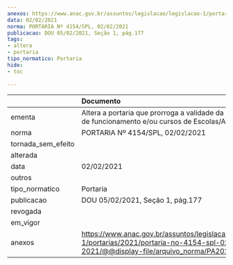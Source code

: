 ```yaml
---
anexos: https://www.anac.gov.br/assuntos/legislacao/legislacao-1/portarias/2021/portaria-no-4154-spl-02-02-2021/@@display-file/arquivo_norma/PA2021-4154.pdf
data: 02/02/2021
norma: PORTARIA Nº 4154/SPL, 02/02/2021
publicacao: DOU 05/02/2021, Seção 1, pág.177
tags:
- altera
- portaria
tipo_normatico: Portaria
hide: 
- toc 
 
---
```


|                    | Documento                                                                                                                                            |
|:-------------------|:-----------------------------------------------------------------------------------------------------------------------------------------------------|
| ementa             | Altera a portaria que prorroga a validade da autorização de funcionamento e/ou cursos de Escolas/Aeroclubes..                                        |
| norma              | PORTARIA Nº 4154/SPL, 02/02/2021                                                                                                                     |
| tornada_sem_efeito |                                                                                                                                                      |
| alterada           |                                                                                                                                                      |
| data               | 02/02/2021                                                                                                                                           |
| outros             |                                                                                                                                                      |
| tipo_normatico     | Portaria                                                                                                                                             |
| publicacao         | DOU 05/02/2021, Seção 1, pág.177                                                                                                                     |
| revogada           |                                                                                                                                                      |
| em_vigor           |                                                                                                                                                      |
| anexos             | https://www.anac.gov.br/assuntos/legislacao/legislacao-1/portarias/2021/portaria-no-4154-spl-02-02-2021/@@display-file/arquivo_norma/PA2021-4154.pdf |